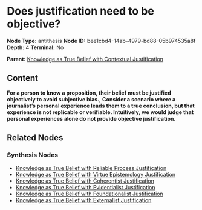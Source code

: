 # Does justification need to be objective?

**Node Type:** antithesis
**Node ID:** bee1cbd4-14ab-4979-bd88-05b974535a8f
**Depth:** 4
**Terminal:** No

**Parent:** [Knowledge as True Belief with Contextual Justification](knowledge-as-true-belief-with-contextual-justification-synthesis-ee33234f-d114-4b84-b6ce-b9aeee9dd76f.md)

## Content

**For a person to know a proposition, their belief must be justified objectively to avoid subjective bias.**, **Consider a scenario where a journalist’s personal experience leads them to a true conclusion, but that experience is not replicable or verifiable. Intuitively, we would judge that personal experiences alone do not provide objective justification.**

## Related Nodes

### Synthesis Nodes

- [Knowledge as True Belief with Reliable Process Justification](knowledge-as-true-belief-with-reliable-process-justification-synthesis-cd466b2d-057e-400d-a3cd-54bb97e89ca2.md)
- [Knowledge as True Belief with Virtue Epistemology Justification](knowledge-as-true-belief-with-virtue-epistemology-justification-synthesis-f2d34ac7-1ad8-4363-9558-d5efb4d8e26b.md)
- [Knowledge as True Belief with Coherentist Justification](knowledge-as-true-belief-with-coherentist-justification-synthesis-536efaa4-7168-41d2-928b-6152fd4a7498.md)
- [Knowledge as True Belief with Evidentialist Justification](knowledge-as-true-belief-with-evidentialist-justification-synthesis-fbc37941-fb96-4dd4-8e28-06aeefa9c24a.md)
- [Knowledge as True Belief with Foundationalist Justification](knowledge-as-true-belief-with-foundationalist-justification-synthesis-cc544f28-543e-44a0-8e17-6c3f3c611132.md)
- [Knowledge as True Belief with Externalist Justification](knowledge-as-true-belief-with-externalist-justification-synthesis-7b35e29e-81f3-4e55-a7b5-c7be0ea1fc9d.md)
